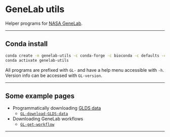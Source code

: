 # GeneLab utils

Helper programs for [NASA GeneLab](https://genelab.nasa.gov/). 

---

## Conda install

```bash
conda create -n genelab-utils -c conda-forge -c bioconda -c defaults -c astrobiomike genelab-utils
conda activate genelab-utils
```

All programs are prefixed with `GL-` and have a help menu accessible with `-h`. Version info can be accessed with `GL-version`.

---

## Some example pages
- Programmatically downloading [GLDS data](https://genelab-data.ndc.nasa.gov/genelab/)
  - [`GL-download-GLDS-data`](https://hackmd.io/@astrobiomike/using-genelab-utils-to-download-GLDS-data)  
- Downloading GeneLab workflows
  - [`GL-get-workflow`](https://hackmd.io/@astrobiomike/using-genelab-utils-to-download-workflows)  

---
